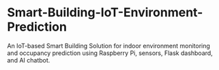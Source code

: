 # Smart-Building-IoT-Environment-Prediction
An IoT-based Smart Building Solution for indoor environment monitoring and occupancy prediction using Raspberry Pi, sensors, Flask dashboard, and AI chatbot.
